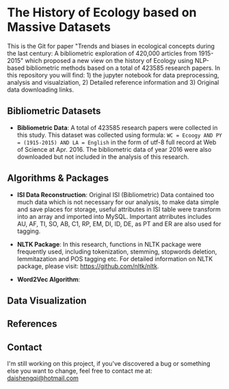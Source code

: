 # The History of Ecology based on Massive Datasets 
This is the Git for paper "Trends and biases in ecological concepts during the last century: A bibliometric exploration of 420,000 articles from 1915-2015" which proposed a new view on the history of Ecology using NLP-based bibliometric methods based on a total of 423585 research papers. In this repository you will find: 1) the jupyter notebook for data preprocessing, analysis and visualziation, 2) Detailed reference information and 3) Original data downloading links.

## Bibliometric Datasets
* **Bibliometric Data**: A total of 423585 research papers were collected in this study. This dataset was collected using formula: `WC = Ecoogy AND PY = (1915-2015) AND LA = English` in the form of utf-8 full record at Web of Science at Apr. 2016. The bibliometric data of year 2016 were also downloaded but not included in the analysis of this research.

## Algorithms & Packages
* **ISI Data Reconstruction**: Original ISI (Bibliometric) Data contained too much data which is not necessary for our analysis, to make data simple and save places for storage, useful attributes in ISI table were transform into an array and imported into MySQL. Important atrributes includes AU, AF, TI, SO, AB, C1, RP, EM, DI, ID, DE, as PT and ER are also used for tagging. 

* **NLTK Package**: In this research, functions in NLTK package were frequently used, including tokenization, stemming, stopwords deletion, lemmitazation and POS tagging etc. For detailed information on NLTK package, please visit: https://github.com/nltk/nltk.

* **Word2Vec Algorithm**: 

## Data Visualization

## References

## Contact
I'm still working on this project, if you've discovered a bug or something else you want to change, feel free to contact me at: daishengqi@hotmail.com
